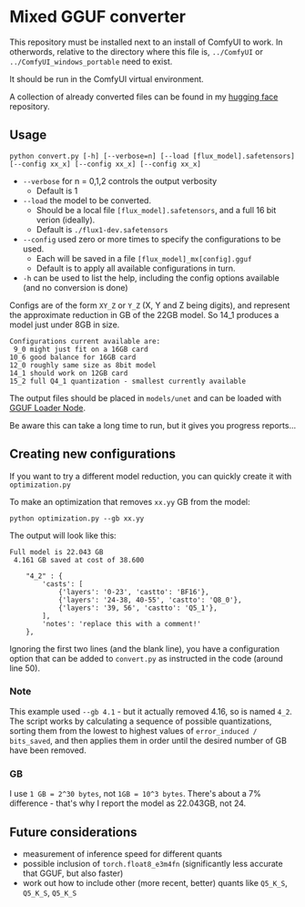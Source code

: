 # Mixed GGUF converter

This repository must be installed next to an install of ComfyUI to work. 
In otherwords, relative to the directory where this file is, `../ComfyUI` or `../ComfyUI_windows_portable` need to exist.

It should be run in the ComfyUI virtual environment.

A collection of already converted files can be found in my [hugging face](https://huggingface.co/ChrisGoringe/MixedQuantFlux) repository.

## Usage

```
python convert.py [-h] [--verbose=n] [--load [flux_model].safetensors] [--config xx_x] [--config xx_x] [--config xx_x]
```

- `--verbose` for n = 0,1,2 controls the output verbosity
    - Default is 1
- `--load` the model to be converted. 
    - Should be a local file `[flux_model].safetensors`, and a full 16 bit verion (ideally). 
    - Default is `./flux1-dev.safetensors`
- `--config` used zero or more times to specify the configurations to be used. 
    - Each will be saved in a file `[flux_model]_mx[config].gguf`
    - Default is to apply all available configurations in turn.
- `-h` can be used to list the help, including the config options available (and no conversion is done)

Configs are of the form `XY_Z` or `Y_Z` (X, Y and Z being digits), and represent the approximate reduction in GB of the 22GB model. So 14_1
produces a model just under 8GB in size.

```
Configurations current available are:
 9_0 might just fit on a 16GB card
10_6 good balance for 16GB card
12_0 roughly same size as 8bit model
14_1 should work on 12GB card
15_2 full Q4_1 quantization - smallest currently available
```

The output files should be placed in `models/unet` and can be loaded with [GGUF Loader Node](https://github.com/city96/ComfyUI-GGUF).

Be aware this can take a long time to run, but it gives you progress reports...

## Creating new configurations

If you want to try a different model reduction, you can quickly create it with `optimization.py`

To make an optimization that removes `xx.yy` GB from the model:

```
python optimization.py --gb xx.yy
```

The output will look like this:

```
Full model is 22.043 GB
 4.161 GB saved at cost of 38.600

    "4_2" : {
        'casts': [
            {'layers': '0-23', 'castto': 'BF16'},
            {'layers': '24-38, 40-55', 'castto': 'Q8_0'},
            {'layers': '39, 56', 'castto': 'Q5_1'},
        ],
        'notes': 'replace this with a comment!'
    },
```
Ignoring the first two lines (and the blank line), you have a configuration option that can be added to `convert.py` as instructed in the code (around line 50).

### Note

This example used `--gb 4.1` - but it actually removed 4.16, so is named `4_2`. The script works by calculating a sequence of possible quantizations, sorting them from the lowest to highest values of `error_induced / bits_saved`, and then applies them in order until the desired number of GB have been removed.

### GB

I use `1 GB = 2^30 bytes`, not `1GB = 10^3 bytes`. There's about a 7% difference - that's why I report the model as 22.043GB, not 24.

## Future considerations

- measurement of inference speed for different quants
- possible inclusion of `torch.float8_e3m4fn` (significantly less accurate that GGUF, but also faster)
- work out how to include other (more recent, better) quants like `Q5_K_S`, `Q5_K_S`, `Q5_K_S`
